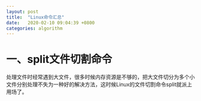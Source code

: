 ```yaml
---
layout: post
title:  "Linux命令汇总"
date:   2020-02-10 09:04:39 +0800
categories: algorithm
---
```


# 一、split文件切割命令

处理文件时经常遇到大文件，很多时候内存资源是不够的，把大文件切分为多个小文件分别处理不失为一种好的解决方法，这时候Linux的文件切割命令split就派上用场了。


